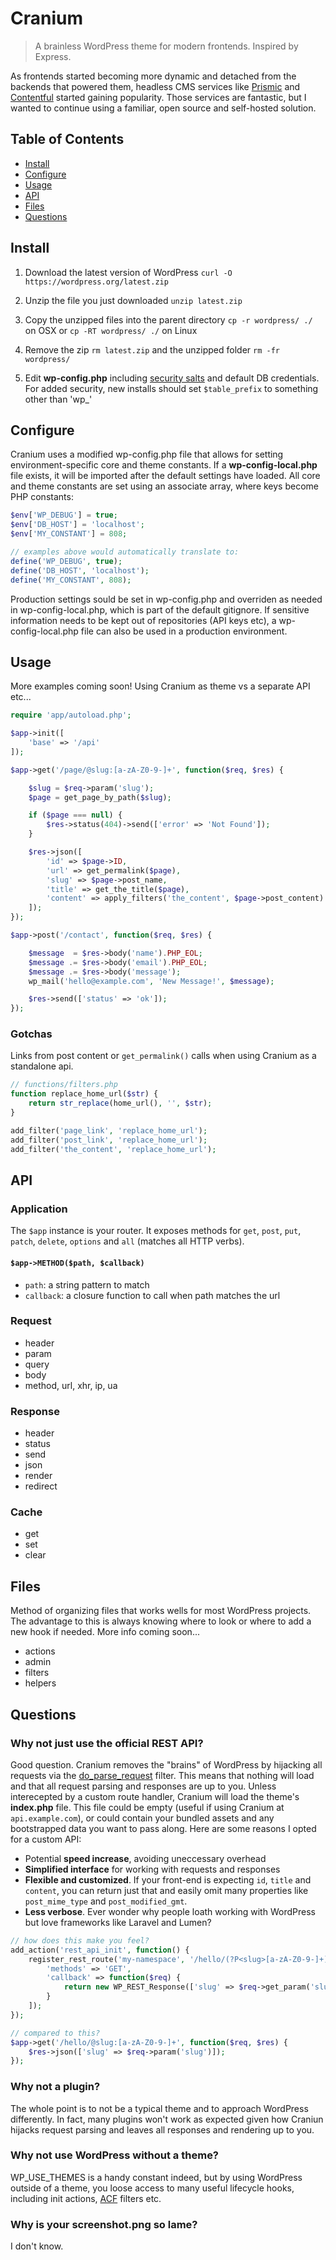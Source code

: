 # Cranium

> A brainless WordPress theme for modern frontends. Inspired by Express.

As frontends started becoming more dynamic and detached from the backends that powered them, headless CMS services like [Prismic](https://prismic.io/) and [Contentful](https://www.contentful.com/) started gaining popularity. Those services are fantastic, but I wanted to continue using a familiar, open source and self-hosted solution.

## Table of Contents

- [Install](#install)
- [Configure](#configure)
- [Usage](#usage)
- [API](#api)
- [Files](#files)
- [Questions](#questions)

## Install

1. Download the latest version of WordPress `curl -O https://wordpress.org/latest.zip`

2. Unzip the file you just downloaded `unzip latest.zip`

3. Copy the unzipped files into the parent directory `cp -r wordpress/ ./` on OSX or `cp -RT wordpress/ ./` on Linux

4. Remove the zip `rm latest.zip` and the unzipped folder `rm -fr wordpress/`

6. Edit **wp-config.php** including [security salts](https://api.wordpress.org/secret-key/1.1/salt/) and default DB credentials. For added security, new installs should set `$table_prefix` to something other than 'wp_'

## Configure

Cranium uses a modified wp-config.php file that allows for setting environment-specific core and theme constants. If a **wp-config-local.php** file exists, it will be imported after the default settings have loaded. All core and theme constants are set using an associate array, where keys become PHP constants:

```php
$env['WP_DEBUG'] = true;
$env['DB_HOST'] = 'localhost';
$env['MY_CONSTANT'] = 808;

// examples above would automatically translate to:
define('WP_DEBUG', true);
define('DB_HOST', 'localhost');
define('MY_CONSTANT', 808);
```

Production settings sould be set in wp-config.php and overriden as needed in wp-config-local.php, which is part of the default gitignore. If sensitive information needs to be kept out of repositories (API keys etc), a wp-config-local.php file can also be used in a production environment.

## Usage

More examples coming soon!
Using Cranium as theme vs a separate API etc...

```php
require 'app/autoload.php';

$app->init([
    'base' => '/api'
]);

$app->get('/page/@slug:[a-zA-Z0-9-]+', function($req, $res) {

    $slug = $req->param('slug');
    $page = get_page_by_path($slug);

    if ($page === null) {
        $res->status(404)->send(['error' => 'Not Found']);
    }

    $res->json([
        'id' => $page->ID,
        'url' => get_permalink($page),
        'slug' => $page->post_name,
        'title' => get_the_title($page),
        'content' => apply_filters('the_content', $page->post_content)
    ]);
});

$app->post('/contact', function($req, $res) {

    $message  = $res->body('name').PHP_EOL;
    $message .= $res->body('email').PHP_EOL;
    $message .= $res->body('message');
    wp_mail('hello@example.com', 'New Message!', $message);

    $res->send(['status' => 'ok']);
});
```
### Gotchas

Links from post content or `get_permalink()` calls when using Cranium as a standalone api.

```php
// functions/filters.php
function replace_home_url($str) {
    return str_replace(home_url(), '', $str);
}

add_filter('page_link', 'replace_home_url');
add_filter('post_link', 'replace_home_url');
add_filter('the_content', 'replace_home_url');
```

## API

### Application
The `$app` instance is your router. It exposes methods for `get`, `post`, `put`, `patch`, `delete`, `options` and `all` (matches all HTTP verbs).

#### `$app->METHOD($path, $callback)`
- `path`: a string pattern to match
- `callback`: a closure function to call when path matches the url

### Request

- header
- param
- query
- body
- method, url, xhr, ip, ua

### Response

- header
- status
- send
- json
- render
- redirect

### Cache

- get
- set
- clear

## Files

Method of organizing files that works wells for most WordPress projects.<br>
The advantage to this is always knowing where to look or where to add a new hook if needed. More info coming soon...

- actions
- admin
- filters
- helpers

## Questions

### Why not just use the official REST API?
Good question. Cranium removes the "brains" of WordPress by hijacking all requests via the [do_parse_request](https://developer.wordpress.org/reference/hooks/do_parse_request/) filter. This means that nothing will load and that all request parsing and responses are up to you. Unless interecepted by a custom route handler, Cranium will load the theme's **index.php** file. This file could be empty (useful if using Cranium at `api.example.com`), or could contain your bundled assets and any bootstrapped data you want to pass along. Here are some reasons I opted for a custom API:

* Potential **speed increase**, avoiding uneccessary overhead
* **Simplified interface** for working with requests and responses
* **Flexible and customized**. If your front-end is expecting `id`, `title` and `content`, you can return just that and easily omit many properties like `post_mime_type` and `post_modified_gmt`.
* **Less verbose**. Ever wonder why people loath working with WordPress but love frameworks like Laravel and Lumen?
```php
// how does this make you feel?
add_action('rest_api_init', function() {
    register_rest_route('my-namespace', '/hello/(?P<slug>[a-zA-Z0-9-]+)', [
        'methods' => 'GET',
        'callback' => function($req) {
            return new WP_REST_Response(['slug' => $req->get_param('slug')]);
        }
    ]);
});

// compared to this?
$app->get('/hello/@slug:[a-zA-Z0-9-]+', function($req, $res) {
    $res->json(['slug' => $req->param('slug')]);
});
```

### Why not a plugin?
The whole point is to not be a typical theme and to approach WordPress differently. In fact, many plugins won't work as expected given how Craniun hijacks request parsing and leaves all responses and rendering up to you.

### Why not use WordPress without a theme?
WP_USE_THEMES is a handy constant indeed, but by using WordPress outside of a theme, you loose access to many useful lifecycle hooks, including init actions, [ACF](https://www.advancedcustomfields.com/resources/) filters etc.

### Why is your screenshot.png so lame?
I don't know.